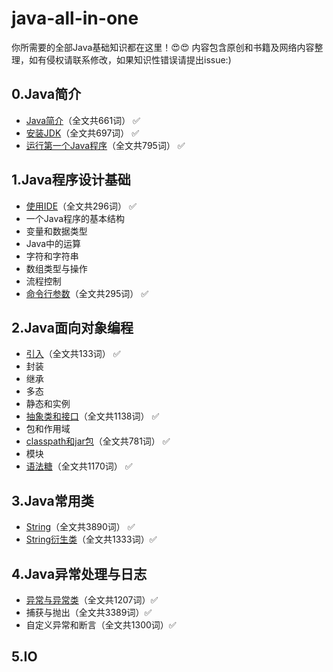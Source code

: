 # java-all-in-one

你所需要的全部Java基础知识都在这里！😍😍 内容包含原创和书籍及网络内容整理，如有侵权请联系修改，如果知识性错误请提出issue:)

## 0.Java简介

- [Java简介](https://github.com/ProgrammerLMS/java-all-in-one/blob/master/0-Java%E7%AE%80%E4%BB%8B/0-Java%E7%AE%80%E4%BB%8B.md)（全文共661词） ✅
- [安装JDK](https://github.com/ProgrammerLMS/java-all-in-one/blob/master/0-Java%E7%AE%80%E4%BB%8B/1-%E5%AE%89%E8%A3%85JDK.md)（全文共697词） ✅
- [运行第一个Java程序](https://github.com/ProgrammerLMS/java-all-in-one/blob/master/0-Java%E7%AE%80%E4%BB%8B/2-%E8%BF%90%E8%A1%8C%E7%AC%AC%E4%B8%80%E4%B8%AAJava%E7%A8%8B%E5%BA%8F.md)（全文共795词） ✅

## 1.Java程序设计基础

- [使用IDE](https://github.com/ProgrammerLMS/java-all-in-one/blob/master/1-Java%E7%A8%8B%E5%BA%8F%E8%AE%BE%E8%AE%A1%E5%9F%BA%E7%A1%80/0-%E4%BD%BF%E7%94%A8IDE.md)（全文共296词） ✅
- 一个Java程序的基本结构 
- 变量和数据类型
- Java中的运算
- 字符和字符串
- 数组类型与操作
- 流程控制
- [命令行参数](https://github.com/ProgrammerLMS/java-all-in-one/blob/master/1-Java%E7%A8%8B%E5%BA%8F%E8%AE%BE%E8%AE%A1%E5%9F%BA%E7%A1%80/7-%E5%91%BD%E4%BB%A4%E8%A1%8C%E5%8F%82%E6%95%B0.md)（全文共295词） ✅

## 2.Java面向对象编程

- [引入](https://github.com/ProgrammerLMS/java-all-in-one/blob/master/2-Java%E9%9D%A2%E5%90%91%E5%AF%B9%E8%B1%A1%E7%BC%96%E7%A8%8B/0-%E5%BC%95%E5%85%A5.md)（全文共133词） ✅
- 封装
- 继承
- 多态
- 静态和实例
- [抽象类和接口](https://github.com/ProgrammerLMS/java-all-in-one/blob/master/2-Java%E9%9D%A2%E5%90%91%E5%AF%B9%E8%B1%A1%E7%BC%96%E7%A8%8B/5-%E6%8A%BD%E8%B1%A1%E7%B1%BB%E5%92%8C%E6%8E%A5%E5%8F%A3.md)（全文共1138词） ✅
- 包和作用域
- [classpath和jar包](https://github.com/ProgrammerLMS/java-all-in-one/blob/master/2-Java%E9%9D%A2%E5%90%91%E5%AF%B9%E8%B1%A1%E7%BC%96%E7%A8%8B/7-classpath%E5%92%8Cjar%E5%8C%85.md)（全文共781词） ✅
- 模块
- [语法糖](https://github.com/ProgrammerLMS/java-all-in-one/blob/master/2-Java%E9%9D%A2%E5%90%91%E5%AF%B9%E8%B1%A1%E7%BC%96%E7%A8%8B/9-%E8%AF%AD%E6%B3%95%E7%B3%96.md)（全文共1170词） ✅

## 3.Java常用类

- [String](https://github.com/ProgrammerLMS/java-all-in-one/blob/master/3-Java%E5%B8%B8%E7%94%A8%E7%B1%BB/0-String.md)（全文共3890词） ✅
- [String衍生类](https://github.com/ProgrammerLMS/java-all-in-one/blob/master/3-Java%E5%B8%B8%E7%94%A8%E7%B1%BB/1-String%E8%A1%8D%E7%94%9F%E7%B1%BB.md)（全文共1333词）✅

## 4.Java异常处理与日志

- [异常与异常类](https://github.com/ProgrammerLMS/java-all-in-one/blob/master/4-Java%E5%BC%82%E5%B8%B8%E5%A4%84%E7%90%86%E4%B8%8E%E6%97%A5%E5%BF%97/0-%E5%BC%82%E5%B8%B8%E4%B8%8E%E5%BC%82%E5%B8%B8%E7%B1%BB.md)（全文共1207词）✅
- 捕获与抛出（全文共3389词）✅
- 自定义异常和断言（全文共1300词）✅

## 5.IO

